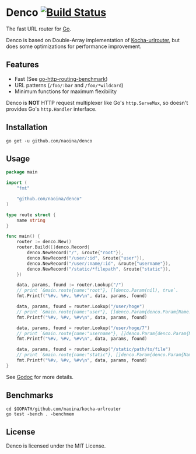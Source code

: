 # Denco [![Build Status](https://travis-ci.org/naoina/denco.png?branch=master)](https://travis-ci.org/naoina/denco)

The fast URL router for [Go](http://golang.org).

Denco is based on Double-Array implementation of [Kocha-urlrouter](https://github.com/naoina/kocha-urlrouter), but does some optimizations for performance improvement.

## Features

* Fast (See [go-http-routing-benchmark](https://github.com/naoina/go-http-routing-benchmark))
* URL patterns (`/foo/:bar` and `/foo/*wildcard`)
* Minimum functions for maximum flexibility

Denco is **NOT** HTTP request multiplexer like Go's `http.ServeMux`, so doesn't provides Go's `http.Handler` interface.

## Installation

    go get -u github.com/naoina/denco

## Usage

```go
package main

import (
	"fmt"

	"github.com/naoina/denco"
)

type route struct {
	name string
}

func main() {
	router := denco.New()
	router.Build([]denco.Record{
		denco.NewRecord("/", &route{"root"}),
		denco.NewRecord("/user/:id", &route{"user"}),
		denco.NewRecord("/user/:name/:id", &route{"username"}),
		denco.NewRecord("/static/*filepath", &route{"static"}),
	})

	data, params, found := router.Lookup("/")
	// print `&main.route{name:"root"}, []denco.Param(nil), true`.
	fmt.Printf("%#v, %#v, %#v\n", data, params, found)

	data, params, found = router.Lookup("/user/hoge")
	// print `&main.route{name:"user"}, []denco.Param{denco.Param{Name:"id", Value:"hoge"}}, true`.
	fmt.Printf("%#v, %#v, %#v\n", data, params, found)

	data, params, found = router.Lookup("/user/hoge/7")
	// print `&main.route{name:"username"}, []denco.Param{denco.Param{Name:"name", Value:"hoge"}, denco.Param{Name:"id", Value:"7"}}, true`.
	fmt.Printf("%#v, %#v, %#v\n", data, params, found)

	data, params, found = router.Lookup("/static/path/to/file")
	// print `&main.route{name:"static"}, []denco.Param{denco.Param{Name:"filepath", Value:"path/to/file"}}, true`.
	fmt.Printf("%#v, %#v, %#v\n", data, params, found)
}
```

See [Godoc](http://godoc.org/github.com/naoina/denco) for more details.

## Benchmarks

    cd $GOPATH/github.com/naoina/kocha-urlrouter
    go test -bench . -benchmem

## License

Denco is licensed under the MIT License.
